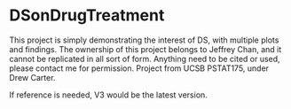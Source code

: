 # DSonDrugTreatment
This project is simply demonstrating the interest of DS, with multiple plots and findings. The ownership of this project belongs to Jeffrey Chan, and it cannot be replicated in all sort of form. Anything need to be cited or used, please contact me for permission. Project from UCSB PSTAT175, under Drew Carter.

If reference is needed, V3 would be the latest version.
